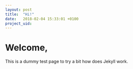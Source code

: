 ```yaml
---
layout: post
title:  "Hi!"
date:   2018-02-04 15:33:01 +0100
project_uid:
---
```


<h1>Welcome,</h1>

This is a dummy test page to try a bit how does Jekyll work.
